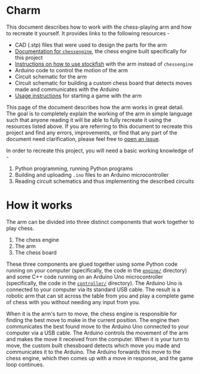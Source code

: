 # Charm
This document describes how to work with the chess-playing arm and how to recreate it yourself. It provides links to the following resources -

- CAD (.stp) files that were used to design the parts for the arm
- [Documentation for `chessengine`](https://chessengine.readthedocs.io/en/latest), the chess engine built specifically for this project
- [Instructions on how to use stockfish](./stockfish.md) with the arm instead of `chessengine`
- Arduino code to control the motion of the arm
- Circuit schematic for the arm
- Circuit schematic for building a custom chess board that detects moves made and communicates with the Arduino
- [Usage instructions](./usage.md) for starting a game with the arm


This page of the document describes how the arm works in great detail. The goal is to completely explain the working of the arm in simple language such that anyone reading it will be able to fully recreate it using the resources listed above. If you are referring to this document to recreate this project and find any errors, improvements, or find that any part of the document need clarification, please feel free to [open an issue](https://github.com/hrushikeshrv/charm/issues).

In order to recreate this project, you will need a basic working knowledge of -
1. Python programming, running Python programs
2. Building and uploading `.ino` files to an Arduino microcontroller
3. Reading circuit schematics and thus implementing the described circuits

# How it works
The arm can be divided into three distinct components that work together to play chess.

1. The chess engine
2. The arm
3. The chess board

These three components are glued together using some Python code running on your computer (specifically, the code in the [`engine/`](https://github.com/hrushikeshrv/charm/tree/main/engine) directory) and some C++ code running on an Arduino Uno microcontroller (specifically, the code in the [`controller/`](https://github.com/hrushikeshrv/charm/tree/main/controller) directory). The Arduino Uno is connected to your computer via its standard USB cable. The result is a robotic arm that can sit across the table from you and play a complete game of chess with you without needing any input from you.

When it is the arm's turn to move, the chess engine is responsible for finding the best move to make in the current position. The engine then communicates the best found move to the Arduino Uno connected to your computer via a USB cable. The Arduino controls the movement of the arm and makes the move it received from the computer. When it is your turn to move, the custom built chessboard detects which move you made and communicates it to the Arduino. The Arduino forwards this move to the chess engine, which then comes up with a move in response, and the game loop continues.